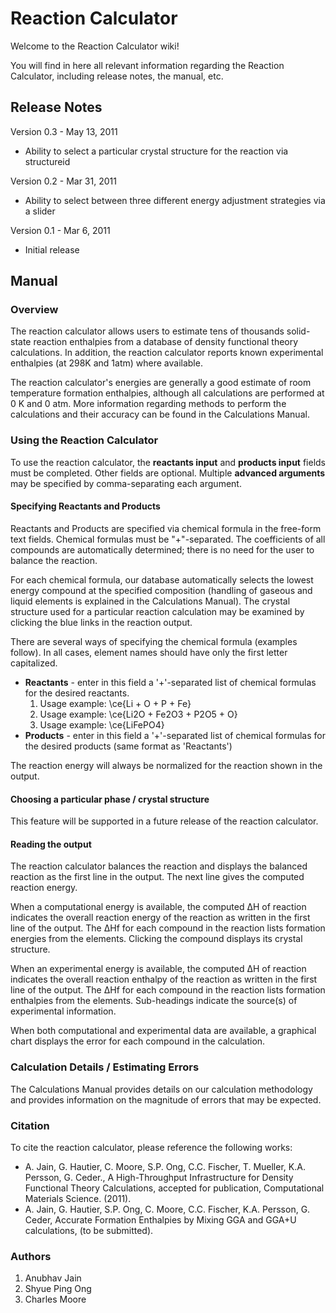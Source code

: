 # Reaction Calculator
Welcome to the Reaction Calculator wiki!  
  
You will find in here all relevant information regarding the Reaction Calculator, including release notes, the manual, etc.
## Release Notes

Version 0.3 - May 13, 2011
  * Ability to select a particular crystal structure for the reaction via structureid

Version 0.2 - Mar 31, 2011 
  * Ability to select between three different energy adjustment strategies via a slider

Version 0.1 - Mar 6, 2011 
  * Initial release
  
## Manual
### Overview
The reaction calculator allows users to estimate tens of thousands solid-state reaction enthalpies from a database of density functional theory calculations. In addition, the reaction calculator reports known experimental enthalpies (at 298K and 1atm) where available.

The reaction calculator's energies are generally a good estimate of room temperature formation enthalpies, although all calculations are performed at 0 K and 0 atm. More information regarding methods to perform the calculations and their accuracy can be found in the Calculations Manual.

### Using the Reaction Calculator
To use the reaction calculator, the **reactants input** and **products input** fields must be completed. Other fields are optional. Multiple **advanced arguments** may be specified by comma-separating each argument.

#### Specifying Reactants and Products
Reactants and Products are specified via chemical formula in the free-form text fields. Chemical formulas must be "+"-separated. The coefficients of all compounds are automatically determined; there is no need for the user to balance the reaction.

For each chemical formula, our database automatically selects the lowest energy compound at the specified composition (handling of gaseous and liquid elements is explained in the Calculations Manual). The crystal structure used for a particular reaction calculation may be examined by clicking the blue links in the reaction output.

There are several ways of specifying the chemical formula (examples follow). In all cases, element names should have only the first letter capitalized.

  * **Reactants** - enter in this field a '+'-separated list of chemical formulas for the desired reactants.
    1. Usage example: \ce{Li + O + P + Fe}
    2. Usage example: \ce{Li2O + Fe2O3 + P2O5 + O}
    3. Usage example: \ce{LiFePO4}
  * **Products** - enter in this field a '+'-separated list of chemical formulas for the desired products (same format as 'Reactants')
  
The reaction energy will always be normalized for the reaction shown in the output.

#### Choosing a particular phase / crystal structure
This feature will be supported in a future release of the reaction calculator.

#### Reading the output
The reaction calculator balances the reaction and displays the balanced reaction as the first line in the output. The next line gives the computed reaction energy.

When a computational energy is available, the computed ΔH of reaction indicates the overall reaction energy of the reaction as written in the first line of the output. The ΔHf for each compound in the reaction lists formation energies from the elements. Clicking the compound displays its crystal structure.

When an experimental energy is available, the computed ΔH of reaction indicates the overall reaction enthalpy of the reaction as written in the first line of the output. The ΔHf for each compound in the reaction lists formation enthalpies from the elements. Sub-headings indicate the source(s) of experimental information.

When both computational and experimental data are available, a graphical chart displays the error for each compound in the calculation.

### Calculation Details / Estimating Errors
The Calculations Manual provides details on our calculation methodology and provides information on the magnitude of errors that may be expected.

### Citation
To cite the reaction calculator, please reference the following works:

  * A. Jain, G. Hautier, C. Moore, S.P. Ong, C.C. Fischer, T. Mueller, K.A. Persson, G. Ceder., A High-Throughput Infrastructure for Density Functional Theory Calculations, accepted for publication, Computational Materials Science. (2011).
  * A. Jain, G. Hautier, S.P. Ong, C. Moore, C.C. Fischer, K.A. Persson, G. Ceder, Accurate Formation Enthalpies by Mixing GGA and GGA+U calculations, (to be submitted).

### Authors
  1. Anubhav Jain
  2. Shyue Ping Ong
  3. Charles Moore
